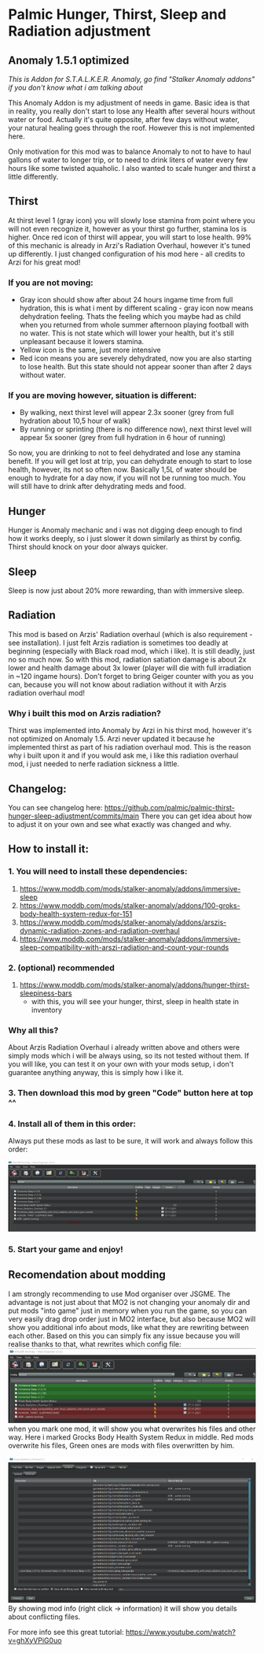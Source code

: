 # Palmic Hunger, Thirst, Sleep and Radiation adjustment
## Anomaly 1.5.1 optimized

_This is Addon for S.T.A.L.K.E.R. Anomaly, go find "Stalker Anomaly addons" if you don't know what i am talking about_


This Anomaly Addon is my adjustment of needs in game.
Basic idea is that in reality, you really don't start to lose any Health after several hours without water or food.
Actually it's quite opposite, after few days without water, your natural healing goes through the roof.
However this is not implemented here.

Only motivation for this mod was to balance Anomaly to not to have to haul gallons of water to longer trip, or to need to drink liters of water every few hours like some twisted aquaholic.
I also wanted to scale hunger and thirst a little differently.

## Thirst
At thirst level 1 (gray icon) you will slowly lose stamina from point where you will not even recognize it, however as your thirst go further, stamina los is higher.
Once red icon of thirst will appear, you will start to lose health.
99% of this mechanic is already in Arzi's Radiation Overhaul, however it's tuned up differently.
I just changed configuration of his mod here - all credits to Arzi for his great mod!

### If you are not moving:
* Gray icon should show after about 24 hours ingame time from full hydration, this is what i ment by different scaling - gray icon now means dehydration feeling. Thats the feeling which you maybe had as child when you returned from whole summer afternoon playing football with no water. This is not state which will lower your health, but it's still unpleasant because it lowers stamina.
* Yellow icon is the same, just more intensive
* Red icon means you are severely dehydrated, now you are also starting to lose health. But this state should not appear sooner than after 2 days without water.

### If you are moving however, situation is different:
* By walking, next thirst level will appear 2.3x sooner (grey from full hydration about 10,5 hour of walk)
* By running or sprinting (there is no difference now), next thirst level will appear 5x sooner (grey from full hydration in 6 hour of running)

So now, you are drinking to not to feel dehydrated and lose any stamina benefit. If you will get lost at trip, you can dehydrate enough to start to lose health, however, its not so often now.
Basically 1,5L of water should be enough to hydrate for a day now, if you will not be running too much.
You will still have to drink after dehydrating meds and food.

## Hunger
Hunger is Anomaly mechanic and i was not digging deep enough to find how it works deeply, so i just slower it down similarly as thirst by config.
Thirst should knock on your door always quicker.

## Sleep
Sleep is now just about 20% more rewarding, than with immersive sleep.

## Radiation
This mod is based on Arzis' Radiation overhaul (which is also requirement - see installation).
I just felt Arzis radiation is sometimes too deadly at beginning (especially with Black road mod, which i like). It is still deadly, just no so much now.
So with this mod, radiation satiation damage is about 2x lower and health damage about 3x lower (player will die with full irradiation in ~120 ingame hours).
Don't forget to bring Geiger counter with you as you can, because you will not know about radiation without it with Arzis radiation overhaul mod!

### Why i built this mod on Arzis radiation?
Thirst was implemented into Anomaly by Arzi in his thirst mod, however it's not optimized on Anomaly 1.5. Arzi never updated it because he implemented thirst as part of his radiation overhaul mod.
This is the reason why i built upon it and if you would ask me, i like this radiation overhaul mod, i just needed to nerfe radiation sickness a little.

## Changelog:
You can see changelog here: https://github.com/palmic/palmic-thirst-hunger-sleep-adjustment/commits/main
There you can get idea about how to adjust it on your own and see what exactly was changed and why.

## How to install it:

### 1. You will need to install these dependencies:
1. https://www.moddb.com/mods/stalker-anomaly/addons/immersive-sleep
2. https://www.moddb.com/mods/stalker-anomaly/addons/100-groks-body-health-system-redux-for-151
3. https://www.moddb.com/mods/stalker-anomaly/addons/arszis-dynamic-radiation-zones-and-radiation-overhaul
4. https://www.moddb.com/mods/stalker-anomaly/addons/immersive-sleep-compatibility-with-arszi-radiation-and-count-your-rounds

### 2. (optional) recommended
1. https://www.moddb.com/mods/stalker-anomaly/addons/hunger-thirst-sleepiness-bars
   * with this, you will see your hunger, thirst, sleep in health state in inventory

### Why all this?
About Arzis Radiation Overhaul i already written above and others were simply mods which i will be always using, so its not tested without them.
If you will like, you can test it on your own with your mods setup, i don't guarantee anything anyway, this is simply how i like it.

### 3. Then download this mod by green "Code" button here at top ^^

### 4. Install all of them in this order:
Always put these mods as last to be sure, it will work and always follow this order:

![mods order](https://github.com/palmic/palmic-thirst-hunger-sleep-adjustment/blob/main/adr_palmic_tunning.png?raw=true)

### 5. Start your game and enjoy!

## Recomendation about modding
I am strongly recommending to use Mod organiser over JSGME.
The advantage is not just about that MO2 is not changing your anomaly dir and put mods "into game" just in memory when you run the game, so you can very easily drag drop order just in MO2 interface, but also because MO2 will show you additional info about mods, like what they are rewriting between each other.
Based on this you can simply fix any issue because you will realise thanks to that, what rewrites which config file:
![MO2](https://github.com/palmic/palmic-thirst-hunger-sleep-adjustment/blob/main/adr_palmic_tunning_deps.png?raw=true)
when you mark one mod, it will show you what overwrites his files and other way. Here i marked Grocks Body Health System Redux in middle. Red mods overwrite his files, Green ones are mods with files overwritten by him.


![MO2](https://github.com/palmic/palmic-thirst-hunger-sleep-adjustment/blob/main/adr_palmic_tunning_deps2.png?raw=true)
By showing mod info (right click -> information) it will show you details about conflicting files.


For more info see this great tutorial: https://www.youtube.com/watch?v=ghXyVPiG0uo
